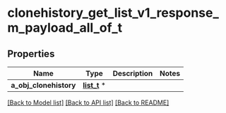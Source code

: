 # clonehistory_get_list_v1_response_m_payload_all_of_t

## Properties
Name | Type | Description | Notes
------------ | ------------- | ------------- | -------------
**a_obj_clonehistory** | [**list_t**](clonehistory_list_element.md) \* |  | 

[[Back to Model list]](../README.md#documentation-for-models) [[Back to API list]](../README.md#documentation-for-api-endpoints) [[Back to README]](../README.md)


